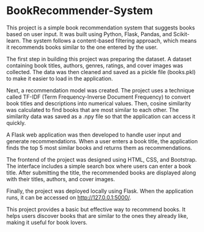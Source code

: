 # BookRecommender-System
This project is a simple book recommendation system that suggests books based on user input. It was built using Python, Flask, Pandas, and Scikit-learn. The system follows a content-based filtering approach, which means it recommends books similar to the one entered by the user.

The first step in building this project was preparing the dataset. A dataset containing book titles, authors, genres, ratings, and cover images was collected. The data was then cleaned and saved as a pickle file (books.pkl) to make it easier to load in the application.

Next, a recommendation model was created. The project uses a technique called TF-IDF (Term Frequency-Inverse Document Frequency) to convert book titles and descriptions into numerical values. Then, cosine similarity was calculated to find books that are most similar to each other. The similarity data was saved as a .npy file so that the application can access it quickly.

A Flask web application was then developed to handle user input and generate recommendations. When a user enters a book title, the application finds the top 5 most similar books and returns them as recommendations.

The frontend of the project was designed using HTML, CSS, and Bootstrap. The interface includes a simple search box where users can enter a book title. After submitting the title, the recommended books are displayed along with their titles, authors, and cover images.

Finally, the project was deployed locally using Flask. When the application runs, it can be accessed on http://127.0.0.1:5000/.

This project provides a basic but effective way to recommend books. It helps users discover books that are similar to the ones they already like, making it useful for book lovers.







